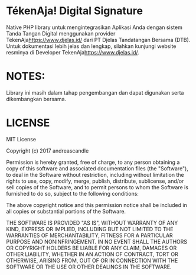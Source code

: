 # TékenAja! Digital Signature
Native PHP library untuk mengintegrasikan Aplikasi Anda dengan sistem Tanda Tangan Digital menggunakan provider TekenAja<https://www.djelas.id/> dari PT Djelas Tandatangan Bersama (DTB). Untuk dokumentasi lebih jelas dan lengkap, silahkan kunjungi website resminya di Developer TekenAja<https://www.djelas.id/>.

# NOTES:
Library ini masih dalam tahap pengembangan dan dapat digunakan serta dikembangkan bersama.

# LICENSE

MIT License

Copyright (c) 2017 andreascandle

Permission is hereby granted, free of charge, to any person obtaining a copy
of this software and associated documentation files (the "Software"), to deal
in the Software without restriction, including without limitation the rights
to use, copy, modify, merge, publish, distribute, sublicense, and/or sell
copies of the Software, and to permit persons to whom the Software is
furnished to do so, subject to the following conditions:

The above copyright notice and this permission notice shall be included in all
copies or substantial portions of the Software.

THE SOFTWARE IS PROVIDED "AS IS", WITHOUT WARRANTY OF ANY KIND, EXPRESS OR
IMPLIED, INCLUDING BUT NOT LIMITED TO THE WARRANTIES OF MERCHANTABILITY,
FITNESS FOR A PARTICULAR PURPOSE AND NONINFRINGEMENT. IN NO EVENT SHALL THE
AUTHORS OR COPYRIGHT HOLDERS BE LIABLE FOR ANY CLAIM, DAMAGES OR OTHER
LIABILITY, WHETHER IN AN ACTION OF CONTRACT, TORT OR OTHERWISE, ARISING FROM,
OUT OF OR IN CONNECTION WITH THE SOFTWARE OR THE USE OR OTHER DEALINGS IN THE
SOFTWARE.
